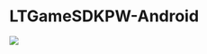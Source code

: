 # LTGameSDKPW-Android

[![](https://jitpack.io/v/muyishuangfeng/LTGameSDKPW-Android.svg)](https://jitpack.io/#muyishuangfeng/LTGameSDKPW-Android)
